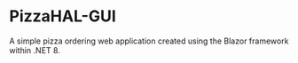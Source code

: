 # PizzaHAL-GUI
A simple pizza ordering web application created using the Blazor framework within .NET 8.
